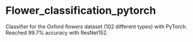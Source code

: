 # Flower_classification_pytorch

Classifier for the Oxford flowers dataset (102 different types) with PyTorch. Reached 99.7% accuracy with ResNet152.
